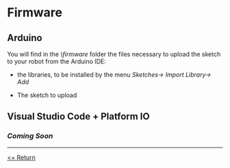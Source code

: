 # Firmware

## Arduino

You will find in the *\firmware* folder the files necessary to upload the sketch to your robot from the Arduino IDE:

- the libraries, to be installed by the menu *Sketches-> Import Library-> Add*

- The sketch to upload

## Visual Studio Code + Platform IO

### *Coming Soon*

---
[<= Return](../../README.md#firmware)